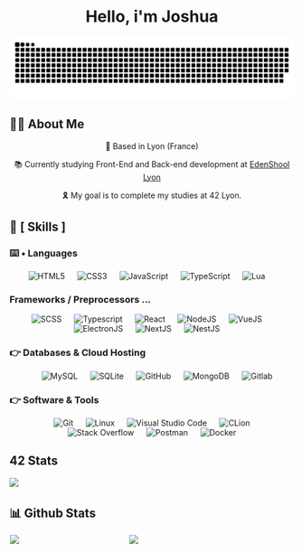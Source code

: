 <div align="center">
<h1 align="center">Hello, i'm Joshua</h1>
</div>

<div align="center">
  <a href="https://kunah.fr">
  <img  src="./resources/grid-snake.svg"
       alt="snake" /></a>
</div>

## 🙋‍♂️ About Me

<p align='center'>📍 Based in Lyon (France)</p>
<p align='center'>📚 Currently studying Front-End and Back-end development at <a href="https://edenschool.fr">EdenShool Lyon</a></p>
<p align='center'>🎗️ My goal is to complete my studies at 42 Lyon.</p>


## 🧠 [ Skills ]

### ⌨️ • Languages

<p align="center"> 
  
  <img alt="HTML5" src="https://img.shields.io/badge/HTML-e86328?style=for-the-badge&logo=html5&logoColor=white"/>
  &emsp;
  <img alt="CSS3" src="https://img.shields.io/badge/CSS-2965f1?style=for-the-badge&logo=css3&logoColor=white"/>
  &emsp;
  <img alt="JavaScript" src="https://img.shields.io/badge/Javascript-e6d34b?style=for-the-badge&logo=javascript&logoColor=black"/>
  &emsp;
  <img alt="TypeScript" src="https://img.shields.io/badge/typescript-%23007ACC.svg?style=for-the-badge&logo=typescript&logoColor=white"/>
  &emsp;
  <img alt="Lua" src="https://img.shields.io/badge/lua-%232C2D72.svg?style=for-the-badge&logo=lua&logoColor=white"/>
  &emsp;
</p>

###  Frameworks / Preprocessors ...
<p align="center"> 
  <img alt="SCSS" src="https://img.shields.io/badge/SCSS-E98DB8?style=for-the-badge&logo=sass&logoColor=white"/>
  &emsp;
  <img alt="Typescript" src="https://img.shields.io/badge/TypeScript-3178C6?style=for-the-badge&logo=typescript&logoColor=white"/>
  &emsp;
  <img alt="React" src="https://img.shields.io/badge/React-6adcf5?style=for-the-badge&logo=react&logoColor=black"/>
  &emsp;
  <img alt="NodeJS" src="https://img.shields.io/badge/Node.JS-036e02?style=for-the-badge&logo=node.js&logoColor=white"/>
  &emsp;
  <img alt="VueJS" src="https://img.shields.io/badge/Vue-42b883?style=for-the-badge&logo=vue.js&logoColor=white"/>
  &emsp;
  <img alt="ElectronJS" src="https://img.shields.io/badge/Electron-0881d1?style=for-the-badge&logo=electron&logoColor=white"/>
  &emsp;
  <img alt="NextJS" src="https://img.shields.io/badge/Next-66c8c4?style=for-the-badge&logo=next.js&logoColor=white"/>
  &emsp;
  <img alt="NestJS" src="https://img.shields.io/badge/Nest-E0234E?style=for-the-badge&logo=nestjs&logoColor=white"/>
  &emsp;
</p>

### 👉 Databases & Cloud Hosting
<p align="center">
  &emsp;
  <img alt="MySQL" src="https://img.shields.io/badge/MySQL-00000F?style=for-the-badge&logo=mysql&logoColor=white">
  &emsp;
  <img alt="SQLite" src="https://img.shields.io/badge/SQLite-07405E?style=for-the-badge&logo=sqlite&logoColor=white"/>
  &emsp;
  <img alt="GitHub" src="https://img.shields.io/badge/GitHub-100000?style=for-the-badge&logo=github&logoColor=white">
  &emsp;
  <img alt="MongoDB" src="https://img.shields.io/badge/Mongo DB-4DB33D?style=for-the-badge&logo=mongodb&logoColor=white">
  &emsp;
  <img alt="Gitlab" src="https://img.shields.io/badge/gitlab-fff?style=for-the-badge&logo=gitlab&logoColor=white">
</p>

 ### 👉 Software & Tools
<p align="center">
  &emsp;
  <img alt="Git" src="https://img.shields.io/badge/Git-F05032?style=for-the-badge&logo=git&logoColor=white">
  &emsp;
  <img alt="Linux" src="https://img.shields.io/badge/Linux-FCC624?style=for-the-badge&logo=linux&logoColor=black">
  &emsp;
  <img alt="Visual Studio Code" src="https://img.shields.io/badge/Visual_Studio_Code-0078D4?style=for-the-badge&logo=visual%20studio%20code&logoColor=white">
  &emsp;
  <img alt="CLion" src="https://img.shields.io/badge/CLion-21D18A?style=for-the-badge&logo=clion&logoColor=white">
  &emsp;
  <img alt="Stack Overflow" src="https://img.shields.io/badge/Stack_Overflow-FE7A16?style=for-the-badge&logo=stack-overflow&logoColor=white">
  &emsp;
  <img alt="Postman" src="https://img.shields.io/badge/Postman-FF6C37?style=for-the-badge&logo=Postman&logoColor=white">
  &emsp;
  <img alt="Docker" src="https://img.shields.io/badge/docker-0073EC?style=for-the-badge&logo=docker&logoColor=white">
</p>

## 42 Stats
<img src="https://badge42.vercel.app/api/v2/clbrb9qt400590gl2qjk1mlc4/stats?cursusId=21&coalitionId=304"/>

## 📊 Github Stats
<div align="center" style="display: flex; justify-content: space-around;">
  <img width="41.7%" src='https://github-readme-stats.vercel.app/api/top-langs/?username=dbiguene&layout=compact&langs_count=8&bg_color=0d1117&text_color=E5E7EB&hide=roff,objective-c'/>
  <img width="57.7%" src='https://github-readme-stats.vercel.app/api?username=dbiguene&count_private=true&bg_color=0d1117&text_color=E5E7EB'/>
</div>
